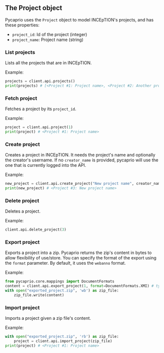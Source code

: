 ## The Project object

Pycaprio uses the `Project` object to model INCEpTION's projects, and has these properties:

* `project_id`: Id of the project (integer)
* `project_name`: Project name (string)


### List projects
Lists all the projects that are in INCEpTION.

Example:
```python
projects = client.api.projects()
print(projects) # [<Project #1: Project name>, <Project #2: Another project>]
```

### Fetch project
Fetches a project by its `project_id`.

Example: 

```python
project = client.api.project(1)
print(project) # <Project #1: Project name>
```

### Create project
Creates a project in INCEpTION. It needs the project's name and optionally the creator's username.
If no `creator_name` is provided, pycaprio will use the one that is currently logged into the API.

Example:

```python
new_project = client.api.create_project("New project name", creator_name="other user")
print(new_project) # <Project #3: New project name>
```

### Delete project
Deletes a project.

Example:

```python
client.api.delete_project(3)
```

### Export project
Exports a project into a zip. Pycaprio returns the zip's content in bytes to allow flexibility of use/store.
You can specify the format of the export using the `format` parameter. By default, it uses the `webanno` format. 

Example:

```python
from pycaprio.core.mappings import DocumentFormats
content = client.api.export_project(1, format=DocumentFormats.XMI) # type(content) is bytes
with open("exported_project.zip", 'wb') as zip_file:
    zip_file.write(content)
```

### Import project
Imports a project given a zip file's content.

Example:

```python
with open("exported_project.zip", 'rb') as zip_file:
    project = client.api.import_project(zip_file)
print(project) # <Project #1: Project name>
```
